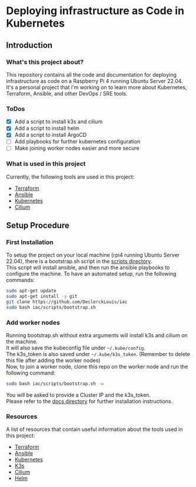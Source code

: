 # Deploying infrastructure as Code in Kubernetes
## Introduction
### What's this project about?
This repository contains all the code and documentation for deploying infrastructure as code on a Raspberry Pi 4 running Ubuntu Server 22.04.
It's a personal project that i'm working on to learn more about Kubernetes, Terraform, Ansible, and other DevOps / SRE tools. 

### ToDos
- [x] Add a script to install k3s and cilium
- [x] Add a script to install helm
- [x] Add a script to install ArgoCD
- [ ] Add playbooks for further kubernetes configuration 
- [ ] Make joining worker nodes easier and more secure

### What is used in this project
Currently, the following tools are used in this project:
- [Terraform](https://www.terraform.io/)
- [Ansible](https://www.ansible.com/)
- [Kubernetes](https://kubernetes.io/)
- [Cilium](https://cilium.io/)

## Setup Procedure
### First Installation
To setup the project on your local machine (rpi4 running Ubuntu Server 22.04), there is a bootstrap.sh script in the [scripts directory](./scripts).  
This script will install ansible, and then run the ansible playbooks to configure the machine.
To have an automated setup, run the following commands:
```bash
sudo apt-get update
sudo apt-get install -y git
git clone https://github.com/DeclerckLouis/iac
sudo bash iac/scripts/bootstrap.sh
```

### Add worker nodes
Running bootstrap.sh without extra arguments will install k3s and cilium on the machine.  
It will also save the kubeconfig file under `~/.kube/config`.  
The k3s_token is also saved under `~/.kube/k3s_token`. (Remember to delete this file after adding the worker nodes)  
Now, to join a worker node, clone this repo on the worker node and run the following command:
```bash
sudo bash iac/scripts/bootstrap.sh -w
```
You will be asked to provide a Cluster IP and the k3s_token.  
Please refer to the [docs directory](./docs) for further installation instructions.

### Resources
A list of resources that contain useful information about the tools used in this project:
- [Terraform](https://www.terraform.io/)
- [Ansible](https://www.ansible.com/)
- [Kubernetes](https://kubernetes.io/)
- [K3s](https://k3s.io/)
- [Cilium](https://cilium.io/)
- [Helm](https://helm.sh/)